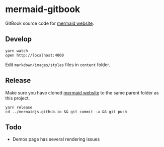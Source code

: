 # mermaid-gitbook

GitBook source code for [mermaid website](https://mermaidjs.github.io).


## Develop

```
yarn watch
open http://localhost:4000
```

Edit `markdown/images/styles` files in `content` folder.


## Release

Make sure you have cloned [mermaid website](https://mermaidjs.github.io) to the same parent folder as this project.

```
yarn release
cd ../mermaidjs.github.io && git commit -a && git push
```


## Todo

- Demos page has several rendering issues
